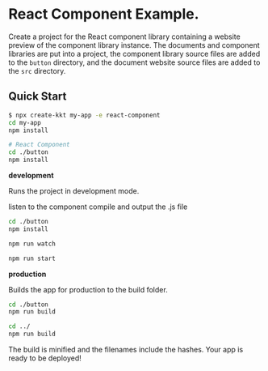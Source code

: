 React Component Example.
===

Create a project for the React component library containing a website preview of the component library instance. The documents and component libraries are put into a project, the component library source files are added to the `button` directory, and the document website source files are added to the `src` directory.

## Quick Start

```bash
$ npx create-kkt my-app -e react-component
cd my-app
npm install

# React Component
cd ./button
npm install
```

**development**

Runs the project in development mode.  

listen to the component compile and output the .js file

```bash
cd ./button
npm install

npm run watch
```

```bash
npm run start
```

**production**

Builds the app for production to the build folder.

```bash
cd ./button
npm run build

cd ../
npm run build
```

The build is minified and the filenames include the hashes.
Your app is ready to be deployed!
